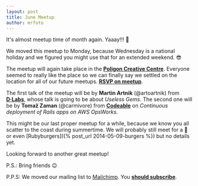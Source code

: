 ```yaml
---
layout: post
title: June Meetup
author: mrfoto
---
```


It's almost meetup time of month again. Yaaay!!! :tada:

We moved this meetup to Monday, because Wednesday is a national holiday and we figured you might use that for an extended weekend. :sunglasses:

The meetup will again take place in the [**Poligon Creative Centre**](http://www.poligon.si/). Everyone seemed to really like the place so we can finally say we settled on the location for all of our future meetups. [**RSVP on meetup**](http://www.meetup.com/RubySlovenia/events/188424902/).

The first talk of the meetup will be by **Martin Artnik** (@artoartnik) from [**D·Labs**](http://dlabs.si/), whose talk is going to be about *Useless Gems*. The second one will be by **Tomaž Zaman** (@carmivore) from [**Codeable**](https://codeable.io/) on *Continuous deployment of Rails apps on AWS OpsWorks*.

This might be our last proper meetup for a while, because we know you all scatter to the coast during summertime. We will probably still meet for a :beer: or even [Rubyburgers]({% post_url 2014-05-09-burgers %}) but no details yet.

Looking forward to another great meetup!

P.S.: Bring friends :wink:

P.P.S: We moved our mailing list to [Mailchimp](http://eepurl.com/WSk79). You [**should subscribe**](http://eepurl.com/UHtR9).
